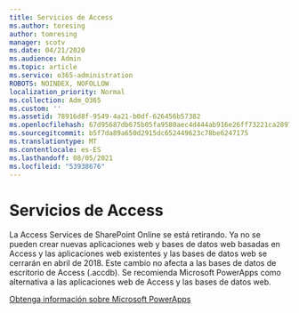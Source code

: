 ```yaml
---
title: Servicios de Access
ms.author: toresing
author: tomresing
manager: scotv
ms.date: 04/21/2020
ms.audience: Admin
ms.topic: article
ms.service: o365-administration
ROBOTS: NOINDEX, NOFOLLOW
localization_priority: Normal
ms.collection: Adm_O365
ms.custom: ''
ms.assetid: 78916d8f-9549-4a21-b0df-626456b57382
ms.openlocfilehash: 67d95687db675b05fa9580aec4d444ab916e26ff73221ca289791b80807ca62f
ms.sourcegitcommit: b5f7da89a650d2915dc652449623c78be6247175
ms.translationtype: MT
ms.contentlocale: es-ES
ms.lasthandoff: 08/05/2021
ms.locfileid: "53938676"
---
```

# <a name="access-services"></a>Servicios de Access

La Access Services de SharePoint Online se está retirando. Ya no se pueden crear nuevas aplicaciones web y bases de datos web basadas en Access y las aplicaciones web existentes y las bases de datos web se cerrarán en abril de 2018. Este cambio no afecta a las bases de datos de escritorio de Access (.accdb). Se recomienda Microsoft PowerApps como alternativa a las aplicaciones web de Access y las bases de datos web. 
  
[Obtenga información sobre Microsoft PowerApps](https://powerapps.microsoft.com/)
  